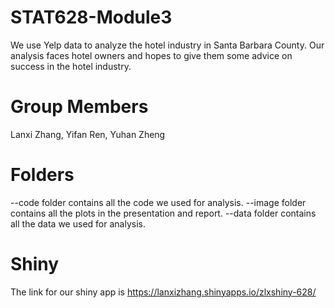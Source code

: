 # STAT628-Module3
We use Yelp data to analyze the hotel industry in Santa Barbara County. Our analysis faces hotel owners and hopes to give them some advice on success in the hotel industry.
# Group Members
Lanxi Zhang, Yifan Ren, Yuhan Zheng
# Folders
--code folder contains all the code we used for analysis.
--image folder contains all the plots in the presentation and report.
--data folder contains all the data we used for analysis.
# Shiny
The link for our shiny app is https://lanxizhang.shinyapps.io/zlxshiny-628/
